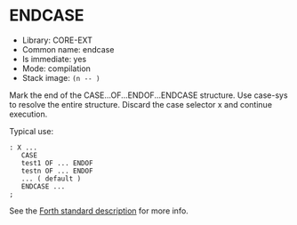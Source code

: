 # ENDCASE

- Library: CORE-EXT
- Common name: endcase
- Is immediate: yes
- Mode: compilation
- Stack image: `(n -- )`

Mark the end of the CASE...OF...ENDOF...ENDCASE structure. Use case-sys to resolve the entire structure.
Discard the case selector x and continue execution.

Typical use:

```
: X ...
   CASE
   test1 OF ... ENDOF
   testn OF ... ENDOF
   ... ( default )
   ENDCASE ...
;
```

See the [Forth standard description](https://forth-standard.org/standard/core/ENDCASE) for more info.
